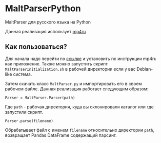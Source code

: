 # MaltParserPython
MaltParser для русского языка на Python

Данная реализация использует [mp4ru](https://github.com/oxaoo/mp4ru) 

## Как пользоваться?

Для начала надо перейти по [ссылке](https://github.com/oxaoo/mp4ru/blob/master/README_ru.md) и установить по инструкции mp4ru как приложение.
Также можно запустить скрипт `MaltParserInitialization.sh` в рабочей директории если у вас Debian-like система.

Затем скачать класс `MaltParser.py` и импортировать его в своем рабочем файле. Данная реализация работает следующим образом:
```
Parser = MaltParser.Parser(path)
```
Где `path` - рабочая директория, куда вы склонировали каталог или где запустили скрипт.
```
Parser.parse(filename)
```
Обрабатывает файл с именем `filename` относительно директории `path`, возвращает Pandas DataFrame содержащий парсинг. 
